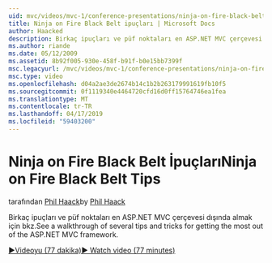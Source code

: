 ```yaml
---
uid: mvc/videos/mvc-1/conference-presentations/ninja-on-fire-black-belt-tips
title: Ninja on Fire Black Belt ipuçları | Microsoft Docs
author: Haacked
description: Birkaç ipuçları ve püf noktaları en ASP.NET MVC çerçevesi dışında almak için bkz.
ms.author: riande
ms.date: 05/12/2009
ms.assetid: 8b92f005-930e-458f-b91f-b0e15bb7399f
msc.legacyurl: /mvc/videos/mvc-1/conference-presentations/ninja-on-fire-black-belt-tips
msc.type: video
ms.openlocfilehash: d04a2ae3de2674b14c1b2b263179991619fb10f5
ms.sourcegitcommit: 0f1119340e4464720cfd16d0ff15764746ea1fea
ms.translationtype: MT
ms.contentlocale: tr-TR
ms.lasthandoff: 04/17/2019
ms.locfileid: "59403200"
---
```

# <a name="ninja-on-fire-black-belt-tips"></a><span data-ttu-id="b3ed3-103">Ninja on Fire Black Belt İpuçları</span><span class="sxs-lookup"><span data-stu-id="b3ed3-103">Ninja on Fire Black Belt Tips</span></span>

<span data-ttu-id="b3ed3-104">tarafından [Phil Haack](https://github.com/Haacked)</span><span class="sxs-lookup"><span data-stu-id="b3ed3-104">by [Phil Haack](https://github.com/Haacked)</span></span>

<span data-ttu-id="b3ed3-105">Birkaç ipuçları ve püf noktaları en ASP.NET MVC çerçevesi dışında almak için bkz.</span><span class="sxs-lookup"><span data-stu-id="b3ed3-105">See a walkthrough of several tips and tricks for getting the most out of the ASP.NET MVC framework.</span></span>

[<span data-ttu-id="b3ed3-106">&#9654;Videoyu (77 dakika)</span><span class="sxs-lookup"><span data-stu-id="b3ed3-106">&#9654; Watch video (77 minutes)</span></span>](https://channel9.msdn.com/Blogs/ASP-NET-Site-Videos/ninja-on-fire-black-belt-tips)
